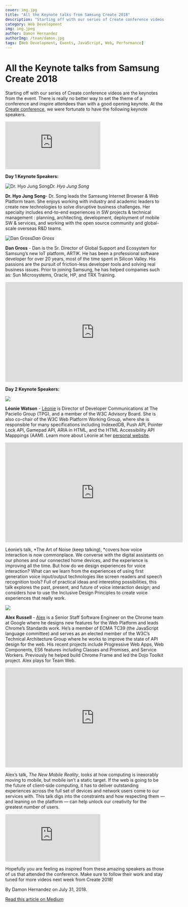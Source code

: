 ```yaml
---
cover: img.jpg
title: "All the Keynote talks from Samsung Create 2018"
description: "Starting off with our series of Create conference videos are the keynotes from the event. There is really no better way to set the theme of a conference and inspire attendees than with a good opening keynote. At the Create conference, we were fortunate to have the following keynote speakers."
category: Web Development
img: img.jpeg
author: Damon Hernandez
authorImg: /team/damon.jpg
tags: [Web Development, Events, JavaScript, Web, Performance]
---
```

# All the Keynote talks from Samsung Create 2018

Starting off with our series of Create conference videos are the keynotes from the event. There is really no better way to set the theme of a conference and inspire attendees than with a good opening keynote. At the [Create conference](https://samsungcreate.com), we were fortunate to have the following keynote speakers.

<iframe src="https://medium.com/media/bfd3c1f066c85bbbbbc175cf86e12c9c" frameborder=0></iframe>

**Day 1 Keynote Speakers:**

![Dr. Hyo Jung Song](https://cdn-images-1.medium.com/max/2000/1*g1-Kc9HEpOPwgUGt25PzvQ.jpeg)*Dr. Hyo Jung Song*

**Dr. Hyo Jung Song**- Dr. Song leads the Samsung Internet Browser & Web Platform team. She enjoys working with industry and academic leaders to create new technologies to solve disruptive business challenges. Her specialty includes end-to-end experiences in SW projects & technical management : planning, architecting, development, deployment of mobile SW & services, and working with the open source community and global-scale overseas R&D teams.

![Dan Gross](https://cdn-images-1.medium.com/max/2000/1*_fznLXfWaJr39CH9fIQlbA.jpeg)*Dan Gross*

**Dan Gross** - Dan is the Sr. Director of Global Support and Ecosystem for Samsung’s new IoT platform, ARTIK. He has been a professional software developer for over 20 years, most of the time spent in Silicon Valley. His passions are the pursuit of friction-less developer tools and solving real business issues. Prior to joining Samsung, he has helped companies such as: Sun Microsystems, Oracle, HP, and TRX Training.

<center><iframe width="560" height="315" src="https://www.youtube.com/embed/GBreyAOOGs0" frameborder="0" allowfullscreen></iframe></center>

**Day 2 Keynote Speakers:**

![](https://cdn-images-1.medium.com/max/2000/1*DHBJn1SsE54vwyViSJB3bw.jpeg)

**Léonie Watson** - [Léonie](https://twitter.com/LeonieWatson) is Director of Developer Communications at The Paciello Group (TPG), and a member of the W3C Advisory Board. She is also co-chair of the W3C Web Platform Working Group, where she is responsible for many specifications including IndexedDB, Push API, Pointer Lock API, Gamepad API, ARIA in HTML, and the HTML Accessibility API Mapppings (AAM). Learn more about Léonie at her [personal website](https://tink.uk/).

<center><iframe width="560" height="315" src="https://www.youtube.com/embed/-QME_B2MPng" frameborder="0" allowfullscreen></iframe></center>

Léonie’s talk, *The Art of Noise (keep talking), *covers how voice interaction is now commonplace. We converse with the digital assistants on our phones and our connected home devices, and the experience is improving all the time. But how do we design experiences for voice interaction? What can we learn from the experiences of using first generation voice input/output technologies like screen readers and speech recognition tools? Full of practical ideas and interesting possibilities, this talk explores the past, present, and future of voice interaction design; and considers how to use the Inclusive Design Principles to create voice experiences that really work.

![](https://cdn-images-1.medium.com/max/2000/1*tUOX79xA2N_zy4m36uPmDA.jpeg)

**Alex Russell** - [Alex](https://twitter.com/slightlylate) is a Senior Staff Software Engineer on the Chrome team at Google where he designs new features for the Web Platform and leads Chrome’s Standards work. He’s a member of ECMA TC39 (the JavaScript language committee) and serves as an elected member of the W3C’s Technical Architecture Group where he works to improve the state of API design for the web. His recent projects include Progressive Web Apps, Web Components, ES6 features including Classes and Promises, and Service Workers. Previously he helped build Chrome Frame and led the Dojo Toolkit project. Alex plays for Team Web.

<center><iframe width="560" height="315" src="https://www.youtube.com/embed/VpixmppRbZU" frameborder="0" allowfullscreen></iframe></center>

Alex’s talk, *The New Mobile Reality*, looks at how computing is inexorably moving to mobile, but mobile isn’t a static target. If the web is going to be the future of client-side computing, it has to deliver outstanding experiences across the full set of devices and network users come to our services with. This talk digs into the constraints and how respecting them — and leaning on the platform — can help unlock our creativity for the greatest number of users.

<iframe src="https://medium.com/media/d8a2d44e13da4e1e90a2de6bc22602c5" frameborder=0></iframe>

Hopefully you are feeling as inspired from these amazing speakers as those of us that attended the conference. Make sure to follow their work and stay tuned for more videos next week from Create 2018!

By Damon Hernandez on July 31, 2018.

[Read this article on Medium](https://medium.com/samsung-internet-dev/all-the-keynote-talks-from-samsung-create-2018-7be7abab17dc)
